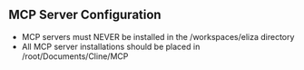 ## MCP Server Configuration

- MCP servers must NEVER be installed in the /workspaces/eliza directory
- All MCP server installations should be placed in /root/Documents/Cline/MCP
